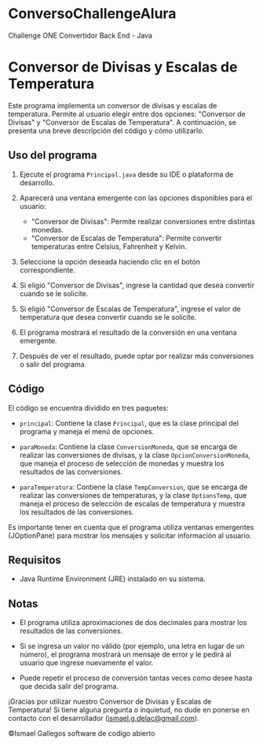 # ConversoChallengeAlura
Challenge ONE Convertidor Back End - Java

# Conversor de Divisas y Escalas de Temperatura

Este programa implementa un conversor de divisas y escalas de temperatura. Permite al usuario elegir entre dos opciones: "Conversor de Divisas" y "Conversor de Escalas de Temperatura". A continuación, se presenta una breve descripción del código y cómo utilizarlo.

## Uso del programa

1. Ejecute el programa `Principal.java` desde su IDE o plataforma de desarrollo.

2. Aparecerá una ventana emergente con las opciones disponibles para el usuario:

    - "Conversor de Divisas": Permite realizar conversiones entre distintas monedas.
    - "Conversor de Escalas de Temperatura": Permite convertir temperaturas entre Celsius, Fahrenheit y Kelvin.

3. Seleccione la opción deseada haciendo clic en el botón correspondiente.

4. Si eligió "Conversor de Divisas", ingrese la cantidad que desea convertir cuando se le solicite.

5. Si eligió "Conversor de Escalas de Temperatura", ingrese el valor de temperatura que desea convertir cuando se le solicite.

6. El programa mostrará el resultado de la conversión en una ventana emergente.

7. Después de ver el resultado, puede optar por realizar más conversiones o salir del programa.

## Código

El código se encuentra dividido en tres paquetes:

- `principal`: Contiene la clase `Principal`, que es la clase principal del programa y maneja el menú de opciones.

- `paraMoneda`: Contiene la clase `ConversionMoneda`, que se encarga de realizar las conversiones de divisas, y la clase `OpcionConversionMoneda`, que maneja el proceso de selección de monedas y muestra los resultados de las conversiones.

- `paraTemperatura`: Contiene la clase `TempConversion`, que se encarga de realizar las conversiones de temperaturas, y la clase `OptionsTemp`, que maneja el proceso de selección de escalas de temperatura y muestra los resultados de las conversiones.

Es importante tener en cuenta que el programa utiliza ventanas emergentes (JOptionPane) para mostrar los mensajes y solicitar información al usuario.

## Requisitos

- Java Runtime Environment (JRE) instalado en su sistema.

## Notas

- El programa utiliza aproximaciones de dos decimales para mostrar los resultados de las conversiones.

- Si se ingresa un valor no válido (por ejemplo, una letra en lugar de un número), el programa mostrará un mensaje de error y le pedirá al usuario que ingrese nuevamente el valor.

- Puede repetir el proceso de conversión tantas veces como desee hasta que decida salir del programa.

¡Gracias por utilizar nuestro Conversor de Divisas y Escalas de Temperatura! Si tiene alguna pregunta o inquietud, no dude en ponerse en contacto con el desarrollador (ismael.g.delac@gmail.com).

©Ismael Gallegos software de codigo abierto
